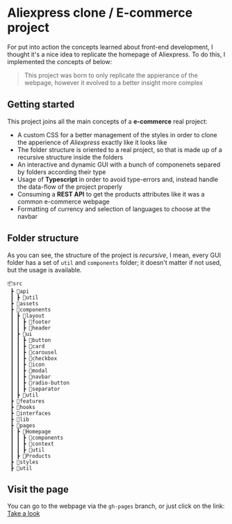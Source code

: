 # Aliexpress clone / E-commerce project
For put into action the concepts learned about front-end development, I thought it's a nice idea to replicate the homepage of Aliexpress.
To do this, I implemented the concepts  of below:

> This project was born to only replicate the appierance of the webpage, however it evolved to a better insight more complex

## Getting started
This project joins all the main concepts of a **e-commerce** real project:

* A custom CSS for a better management of the styles in order to clone the apperience of _Aliexpress_ exactly like it looks like
* The folder structure is oriented to a real project, so that is made up of a recursive structure inside the folders
* An interactive and dynamic GUI with a bunch of componenets separed by folders according their type
* Usage of __Typescript__ in order to avoid type-errors and, instead handle the data-flow of the project properly
* Consuming a **REST API** to get the products attributes like it was a common e-commerce webpage
* Formatting of currency and  selection of languages to choose at the navbar

## Folder structure
As you can see, the structure of the project is *recursive*, I mean, every GUI folder has a set of `util` and `components` folder; it doesn't matter 
if not used, but the usage is available.

```
📦src
 ┣ 📂api
 ┃ ┣ 📂util
 ┣ 📂assets
 ┣ 📂components
 ┃ ┣ 📂layout
 ┃ ┃ ┣ 📂footer
 ┃ ┃ ┣ 📂header
 ┃ ┣ 📂ui
 ┃ ┃ ┣ 📂button
 ┃ ┃ ┣ 📂card
 ┃ ┃ ┣ 📂carousel
 ┃ ┃ ┣ 📂checkbox
 ┃ ┃ ┣ 📂icon
 ┃ ┃ ┣ 📂modal
 ┃ ┃ ┣ 📂navbar
 ┃ ┃ ┣ 📂radio-button
 ┃ ┃ ┣ 📂separator
 ┃ ┣ 📂util
 ┣ 📂features
 ┣ 📂hooks
 ┣ 📂interfaces
 ┣ 📂lib
 ┣ 📂pages
 ┃ ┣ 📂Homepage
 ┃ ┃ ┣ 📂components
 ┃ ┃ ┣ 📂context
 ┃ ┃ ┣ 📂util
 ┃ ┣ 📂Products
 ┣ 📂styles
 ┣ 📂util
```

## Visit the page
You can go to the webpage via the `gh-pages` branch, or just click on the link:
[Take a look](https://aliexpress-clone-typescript-react.vercel.app)
